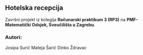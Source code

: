## Hotelska recepcija

Završni projekt iz kolegija **Računarski praktikum 3 (RP3)** na **PMF-Matematički Odsjek, Sveučilišta u Zagrebu**.

### Autori:
Josipa Surić
Mateja Šarić
Dinko Ždravac
